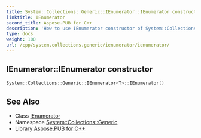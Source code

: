 ```yaml
---
title: System::Collections::Generic::IEnumerator::IEnumerator constructor
linktitle: IEnumerator
second_title: Aspose.PUB for C++
description: 'How to use IEnumerator constructor of System::Collections::Generic::IEnumerator class in C++.'
type: docs
weight: 100
url: /cpp/system.collections.generic/ienumerator/ienumerator/
---
```

## IEnumerator::IEnumerator constructor




```cpp
System::Collections::Generic::IEnumerator<T>::IEnumerator()
```

## See Also

* Class [IEnumerator](../)
* Namespace [System::Collections::Generic](../../)
* Library [Aspose.PUB for C++](../../../)
